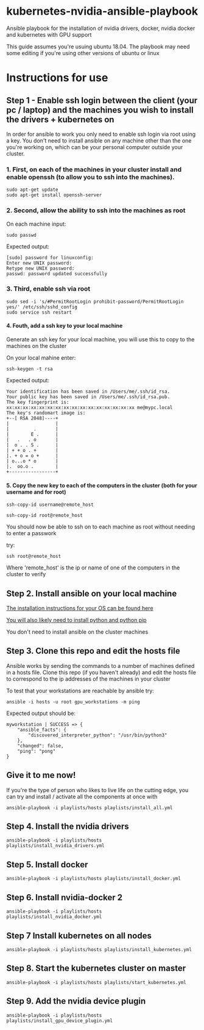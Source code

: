 # kubernetes-nvidia-ansible-playbook
Ansible playbook for the installation of nvidia drivers, docker, nvidia docker and kubernetes with GPU support

This guide assumes you're usuing ubuntu 18.04. The playbook may need some editing if you're using other versions of ubuntu or linux

# Instructions for use

## Step 1 - Enable ssh login between the client (your pc / laptop) and the machines you wish to install the drivers + kubernetes on

In order for ansible to work you only need to enable ssh login via root using a key. You don't need to install ansible on any machine other than the one you're working on, which can be your personal computer outside your cluster.

### 1. First, on each of the machines in your cluster install and enable openssh (to allow you to ssh into the machines).

~~~~
sudo apt-get update
sudo apt-get install openssh-server
~~~~

### 2. Second, allow the ability to ssh into the machines as root

On each machine input:
~~~~
sudo passwd
~~~~

Expected output:
~~~~
[sudo] password for linuxconfig: 
Enter new UNIX password: 
Retype new UNIX password: 
passwd: password updated successfully
~~~~

### 3. Third, enable ssh via root
~~~~
sudo sed -i 's/#PermitRootLogin prohibit-password/PermitRootLogin yes/' /etc/ssh/sshd_config
sudo service ssh restart
~~~~

#### 4. Fouth, add a ssh key to your local machine

Generate an ssh key for your local machine, you will use this to copy to the machines on the cluster

On your local mahine enter:

~~~~
ssh-keygen -t rsa
~~~~

Expected output:

~~~~
Your identification has been saved in /Users/me/.ssh/id_rsa.
Your public key has been saved in /Users/me/.ssh/id_rsa.pub.
The key fingerprint is:
xx:xx:xx:xx:xx:xx:xx:xx:xx:xx:xx:xx:xx:xx:xx:xx me@mypc.local
The key's randomart image is:
+--[ RSA 2048]----+
|                 |
|         .       |
|        E .      |
|   .   . o       |
|  o . . S .      |
| + + o . +       |
|. + o = o +      |
| o...o * o       |
|.  oo.o .        |
+-----------------+
~~~~

#### 5. Copy the new key to each of the computers in the cluster (both for your username and for root)

~~~~
ssh-copy-id username@remote_host
~~~~

~~~~
ssh-copy-id root@remote_host
~~~~

You should now be able to ssh on to each machine as root without needing to enter a passwork

try:

~~~~
ssh root@remote_host
~~~~

Where 'remote_host' is the ip or name of one of the computers in the cluster to verify

## Step 2. Install ansible on your local machine

[The installation instructions for your OS can be found here](https://docs.ansible.com/ansible/latest/installation_guide/intro_installation.html)

[You will also likely need to install python and python pip](https://www.python.org/downloads/)

You don't need to install ansible on the cluster machines

## Step 3. Clone this repo and edit the hosts file
Ansible works by sending the commands to a number of machines defined in a hosts file. Clone this repo (if you haven't already) and edit the hosts file to correspond to the ip addresses of the machines in your cluster

To test that your workstations are reachable by ansible try:

~~~~
ansible -i hosts -u root gpu_workstations -m ping
~~~~

Expected output should be:

~~~~
myworkstation | SUCCESS => {
    "ansible_facts": {
        "discovered_interpreter_python": "/usr/bin/python3"
    }, 
    "changed": false, 
    "ping": "pong"
}
~~~~

## Give it to me now!
If you're the type of person who likes to live life on the cutting edge, you can try and install / activate all the components at once with

~~~~
ansible-playbook -i playlists/hosts playlists/install_all.yml
~~~~

## Step 4. Install the nvidia drivers

~~~~
ansible-playbook -i playlists/hosts playlists/install_nvidia_drivers.yml
~~~~

## Step 5. Install docker 

~~~~
ansible-playbook -i playlists/hosts playlists/install_docker.yml
~~~~

## Step 6. Install nvidia-docker 2

~~~~
ansible-playbook -i playlists/hosts playlists/install_nvidia_docker.yml
~~~~

## Step 7 Install kubernetes on all nodes

~~~~
ansible-playbook -i playlists/hosts playlists/install_kubernetes.yml
~~~~

## Step 8. Start the kubernetes cluster on master

~~~~
ansible-playbook -i playlists/hosts playlists/start_kubernetes.yml
~~~~

## Step 9. Add the nvidia device plugin

~~~~
ansible-playbook -i playlists/hosts playlists/install_gpu_device_plugin.yml
~~~~